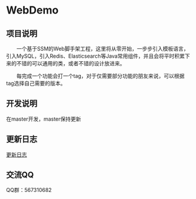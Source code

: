 # WebDemo

## 项目说明

&emsp;&emsp;一个基于SSM的Web脚手架工程，这里将从零开始，一步步引入模板语言，引入MySQL，引入Redis、Elasticsearch等Java常用组件，并且会将平时积累下来的不错的可以通用的类，或者不错的设计放进来。

&emsp;&emsp;每完成一个功能会打一个tag，对于仅需要部分功能的朋友来说，可以根据tag选择自己需要的版本。

## 开发说明

在master开发，master保持更新

## 更新日志

[更新日志](https://github.com/wayss000/WebDemo/blob/master/更新日志.md)

## 交流QQ

QQ群：567310682